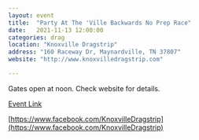 ```yaml
---
layout: event
title:  "Party At The 'Ville Backwards No Prep Race"
date:   2021-11-13 12:00:00
categories: drag
location: "Knoxville Dragstrip"
address: "160 Raceway Dr, Maynardville, TN 37807"
website: "http://www.knoxvilledragstrip.com"

---
```


Gates open at noon. Check website for details.

[Event Link](https://www.facebook.com/events/349792866640525/)

[https://www.facebook.com/KnoxvilleDragstrip](https://www.facebook.com/KnoxvilleDragstrip)
